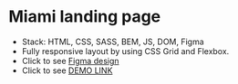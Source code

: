 # Miami landing page
- Stack: HTML, CSS, SASS, BEM, JS, DOM, Figma
- Fully responsive layout by using CSS Grid and Flexbox.
- Click to see [Figma design](https://www.figma.com/file/nHz8bflIwJaWP3P99vKTH5/miami_home_new?node-id=0%3A2)
- Click to see [DEMO LINK](https://vamonospest.github.io/layout_miami/)

